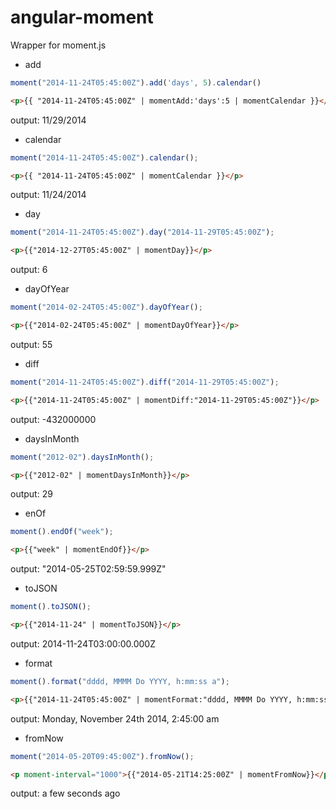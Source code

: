 angular-moment
==============

Wrapper for moment.js


* add 
```javascript
moment("2014-11-24T05:45:00Z").add('days', 5).calendar()
```
```html
<p>{{ "2014-11-24T05:45:00Z" | momentAdd:'days':5 | momentCalendar }}</p>
```
output: 11/29/2014

* calendar
```javascript
moment("2014-11-24T05:45:00Z").calendar();
```
```html
<p>{{ "2014-11-24T05:45:00Z" | momentCalendar }}</p>
```
output: 11/24/2014

* day
```javascript
moment("2014-11-24T05:45:00Z").day("2014-11-29T05:45:00Z");
```
```html
<p>{{"2014-12-27T05:45:00Z" | momentDay}}</p>
```
output: 6

* dayOfYear
```javascript
moment("2014-02-24T05:45:00Z").dayOfYear();
```
```html
<p>{{"2014-02-24T05:45:00Z" | momentDayOfYear}}</p>
```
output: 55

* diff
```javascript
moment("2014-11-24T05:45:00Z").diff("2014-11-29T05:45:00Z");
```
```html
<p>{{"2014-11-24T05:45:00Z" | momentDiff:"2014-11-29T05:45:00Z"}}</p>
```
output: -432000000

* daysInMonth
```javascript
moment("2012-02").daysInMonth();
```
```html
<p>{{"2012-02" | momentDaysInMonth}}</p>
```
output: 29

* enOf
```javascript
moment().endOf("week");
```
```html
<p>{{"week" | momentEndOf}}</p>
```
output: "2014-05-25T02:59:59.999Z"

* toJSON
```javascript
moment().toJSON();
```
```html
<p>{{"2014-11-24" | momentToJSON}}</p>
```
output: 2014-11-24T03:00:00.000Z

* format
```javascript
moment().format("dddd, MMMM Do YYYY, h:mm:ss a");
```
```html
<p>{{"2014-11-24T05:45:00Z" | momentFormat:"dddd, MMMM Do YYYY, h:mm:ss a"}}</p>
```
output: Monday, November 24th 2014, 2:45:00 am

* fromNow
```javascript
moment("2014-05-20T09:45:00Z").fromNow();
```
```html
<p moment-interval="1000">{{"2014-05-21T14:25:00Z" | momentFromNow}}</p>
```
output: a few seconds ago